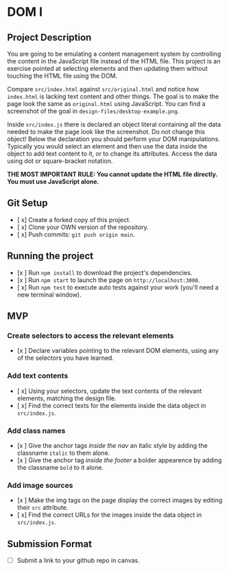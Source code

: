 # DOM I

## Project Description

You are going to be emulating a content management system by controlling the content in the JavaScript file instead of the HTML file. This project is an exercise pointed at selecting elements and then updating them without touching the HTML file using the DOM.

Compare `src/index.html` against `src/original.html` and notice how `index.html` is lacking text content and other things. The goal is to make the page look the same as `original.html` using JavaScript. You can find a screenshot of the goal in `design-files/desktop-example.png`.

Inside `src/index.js` there is declared an object literal containing all the data needed to make the page look like the screenshot. Do not change this object! Below the declaration you should perform your DOM manipulations. Typically you would select an element and then use the data inside the object to add text content to it, or to change its attributes. Access the data using dot or square-bracket notation.

**THE MOST IMPORTANT RULE: You cannot update the HTML file directly. You must use JavaScript alone.**

## Git Setup

* [ x] Create a forked copy of this project.
* [ x] Clone your OWN version of the repository.
* [ x] Push commits: `git push origin main`.

## Running the project

* [x ] Run `npm install` to download the project's dependencies.
* [x ] Run `npm start` to launch the page on `http://localhost:3000`.
* [ x] Run `npm test` to execute auto tests against your work (you'll need a new terminal window).

## MVP

### Create selectors to access the relevant elements

* [x ] Declare variables pointing to the relevant DOM elements, using any of the selectors you have learned.

### Add text contents

* [ x] Using your selectors, update the text contents of the relevant elements, matching the design file.
* [ x] Find the correct texts for the elements inside the data object in `src/index.js`.

### Add class names

* [x ] Give the anchor tags _inside the nav_ an italic style by adding the classname `italic` to them alone.
* [x ] Give the anchor tag _inside the footer_ a bolder appearence by adding the classname `bold` to it alone.

### Add image sources

* [x ] Make the img tags on the page display the correct images by editing their `src` attribute.
* [ x] Find the correct URLs for the images inside the data object in `src/index.js`.

## Submission Format

* [ ] Submit a link to your github repo in canvas.
